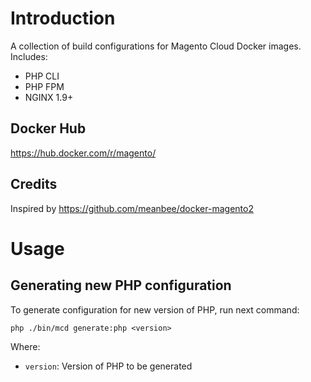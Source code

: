 # Introduction

A collection of build configurations for Magento Cloud Docker images. Includes:

- PHP CLI
- PHP FPM
- NGINX 1.9+

## Docker Hub

https://hub.docker.com/r/magento/

## Credits

Inspired by https://github.com/meanbee/docker-magento2

# Usage
## Generating new PHP configuration

To generate configuration for new version of PHP, run next command:

```
php ./bin/mcd generate:php <version>
```

Where:

- `version`: Version of PHP to be generated
